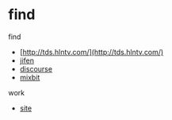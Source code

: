 # find
find

* [http://tds.hlntv.com/](http://tds.hlntv.com/)
* [jifen](http://naotu.com/Mall/)
* [discourse](https://github.com/discourse/discourse)
* [mixbit](https://old.mixbit.com/themes)


work

* [site](http://dnodejs.avosapps.com/)
